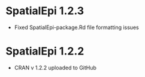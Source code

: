 # SpatialEpi 1.2.3

* Fixed SpatialEpi-package.Rd file formatting issues



# SpatialEpi 1.2.2

* CRAN v 1.2.2 uploaded to GitHub